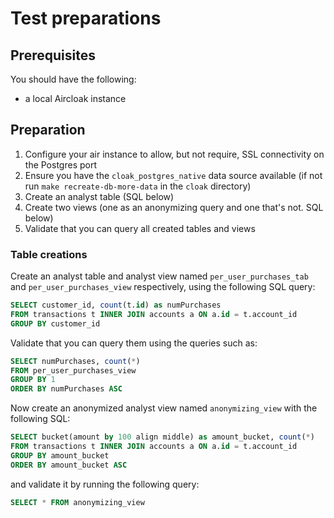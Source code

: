 # Test preparations

## Prerequisites

You should have the following:
- a local Aircloak instance

## Preparation

1. Configure your air instance to allow, but not require, SSL connectivity on the Postgres port
2. Ensure you have the `cloak_postgres_native` data source available (if not run `make recreate-db-more-data` in the `cloak` directory)
3. Create an analyst table (SQL below)
4. Create two views (one as an anonymizing query and one that's not. SQL below)
5. Validate that you can query all created tables and views

### Table creations

Create an analyst table and analyst view named `per_user_purchases_tab` and `per_user_purchases_view` respectively,
using the following SQL query:

```SQL
SELECT customer_id, count(t.id) as numPurchases
FROM transactions t INNER JOIN accounts a ON a.id = t.account_id
GROUP BY customer_id
```

Validate that you can query them using the queries such as:

```SQL
SELECT numPurchases, count(*)
FROM per_user_purchases_view
GROUP BY 1
ORDER BY numPurchases ASC
```

Now create an anonymized analyst view named `anonymizing_view` with the following SQL:

```SQL
SELECT bucket(amount by 100 align middle) as amount_bucket, count(*)
FROM transactions t INNER JOIN accounts a ON a.id = t.account_id
GROUP BY amount_bucket
ORDER BY amount_bucket ASC
```

and validate it by running the following query:

```SQL
SELECT * FROM anonymizing_view
```
